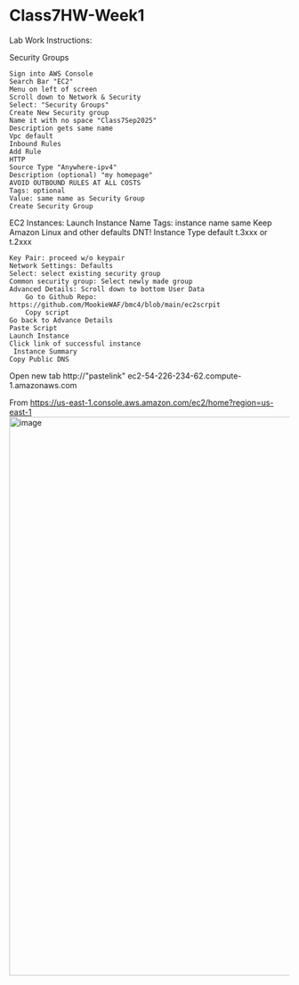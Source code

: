 # Class7HW-Week1
Lab Work Instructions:

Security Groups

	Sign into AWS Console
	Search Bar "EC2"
	Menu on left of screen
	Scroll down to Network & Security
	Select: "Security Groups"
	Create New Security group
	Name it with no space "Class7Sep2025"
	Description gets same name
	Vpc default
	Inbound Rules
	Add Rule
	HTTP
	Source Type "Anywhere-ipv4"
	Description (optional) "my homepage"
	AVOID OUTBOUND RULES AT ALL COSTS
	Tags: optional
	Value: same name as Security Group
	Create Security Group
EC2
	Instances: Launch Instance
	Name Tags: instance name same
	Keep Amazon Linux and other defaults DNT!
	Instance Type default t.3xxx or t.2xxx
	
	Key Pair: proceed w/o keypair
	Network Settings: Defaults
	Select: select existing security group
	Common security group: Select newly made group
	Advanced Details: Scroll down to bottom User Data
		Go to Github Repo: https://github.com/MookieWAF/bmc4/blob/main/ec2scrpit
		Copy script
	Go back to Advance Details
	Paste Script
	Launch Instance
	Click link of successful instance
	 Instance Summary
	Copy Public DNS
Open new tab http://"pastelink"
ec2-54-226-234-62.compute-1.amazonaws.com

From <https://us-east-1.console.aws.amazon.com/ec2/home?region=us-east-1> <img width="733" height="1004" alt="image" src="https://github.com/user-attachments/assets/74f64f38-530d-4bff-98d2-f3aac7bbaeac" />
